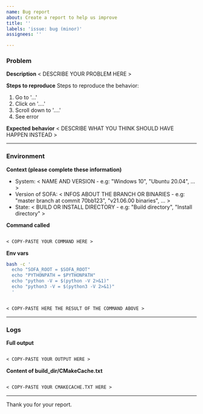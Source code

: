 ```yaml
---
name: Bug report
about: Create a report to help us improve
title: ''
labels: 'issue: bug (minor)'
assignees: ''

---
```


### Problem

**Description**
< DESCRIBE YOUR PROBLEM HERE >

**Steps to reproduce**
Steps to reproduce the behavior:
1. Go to '...'
2. Click on '....'
3. Scroll down to '....'
4. See error

**Expected behavior**
< DESCRIBE WHAT YOU THINK SHOULD HAVE HAPPEN INSTEAD >

---------------------------------------------

### Environment

**Context (please complete these information)**

- System: < NAME AND VERSION - e.g: "Windows 10", "Ubuntu 20.04", ... >
- Version of SOFA: < INFOS ABOUT THE BRANCH OR BINARIES - e.g: "master branch at commit 70bb123", "v21.06.00 binaries", ... >
- State: < BUILD OR INSTALL DIRECTORY - e.g: "Build directory", "Install directory" >

**Command called**

```txt

< COPY-PASTE YOUR COMMAND HERE >

```

**Env vars**

```bash
bash -c '
  echo "SOFA_ROOT = $SOFA_ROOT"
  echo "PYTHONPATH = $PYTHONPATH"
  echo "python -V = $(python -V 2>&1)"
  echo "python3 -V = $(python3 -V 2>&1)"
  '
```

```txt

< COPY-PASTE HERE THE RESULT OF THE COMMAND ABOVE >

```

---------------------------------------------

### Logs

**Full output**

```txt

< COPY-PASTE YOUR OUTPUT HERE >

```

**Content of build_dir/CMakeCache.txt**

```txt

< COPY-PASTE YOUR CMAKECACHE.TXT HERE >

```

---------------------------------------------

Thank you for your report.
